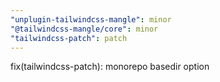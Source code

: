 ```yaml
---
"unplugin-tailwindcss-mangle": minor
"@tailwindcss-mangle/core": minor
"tailwindcss-patch": patch
---
```


fix(tailwindcss-patch): monorepo basedir option
